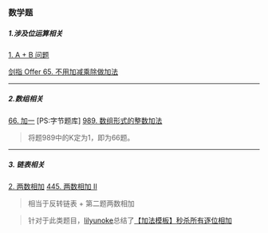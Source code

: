 
### 数学题

##### 1.涉及位运算相关
[1. A + B 问题](https://www.lintcode.com/problem/1/?_from=ladder&fromId=191)

[剑指 Offer 65. 不用加减乘除做加法](https://leetcode-cn.com/problems/bu-yong-jia-jian-cheng-chu-zuo-jia-fa-lcof/)


---
##### 2.数组相关

[66. 加一](https://leetcode-cn.com/problems/plus-one/) [PS:字节题库]
[989. 数组形式的整数加法](https://leetcode-cn.com/problems/add-to-array-form-of-integer/)

> 将题989中的K定为1，即为66题。

---
##### 3. 链表相关
[2. 两数相加](https://leetcode-cn.com/problems/add-two-numbers/)
[445. 两数相加 II](https://leetcode-cn.com/problems/add-two-numbers-ii/)
> 相当于反转链表 + 第二题两数相加




>针对于此类题目，[lilyunoke](https://leetcode-cn.com/u/lilyunoke/)总结了[【加法模板】秒杀所有逐位相加](https://leetcode-cn.com/problems/add-to-array-form-of-integer/solution/989-ji-zhu-zhe-ge-jia-fa-mo-ban-miao-sha-8y9r/)
